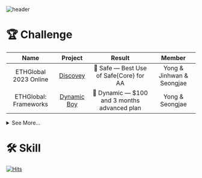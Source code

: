 ![header](https://capsule-render.vercel.app/api?type=venom&height=200&text=Welcome%20Hackathemy&fontSize=70&color=0:8871e5,100:b678c4&stroke=b678c4)

# 🏆 Challenge

|Name|Project|Result|Member|
|:---:|:---:|:---:|:---:|
|ETHGlobal 2023 Online|[Discovey](https://ethglobal.com/showcase/discovey-tuywc)|🥉 Safe — Best Use of Safe{Core} for AA|Yong & Jinhwan & Seongjae
|ETHGlobal: Frameworks|[Dynamic Boy](https://ethglobal.com/showcase/dynamic-boy-xpwo0)|🎉 Dynamic — $100 and 3 months advanced plan| Yong & Seongjae

<details>
<summary>
  See More...
</summary>
<div markdown="1">

|Name|Project|Result|Member|
|:---:|:---:|:---:|:---:|
|Constellation: A Chainlink Hackathon|[Re-Fresh](https://devpost.com/software/re-fresh-0ocer8)|😭 Fail|Yong & Jinhwan & Jeongseup & Sangmin & Seongjae 
|ETH Seoul 2024|[AI Guard Snap](https://devfolio.co/projects/dappassistants-9d92)|😭 Fail| Yong & Seongjae & Jinhwan & Jeongseup
|Sui Overflow|[Betmeme](https://devfolio.co/projects/dappassistants-9d92)|❓ Coming soon| Yong & Junhyeong & Taejin & Yewon & Donggyun
|Sui Overflow|[Suirang](https://docs.google.com/presentation/d/1ub2e2YDdFAdV_jgsCEQXuFHDZwFf5scdk9yzNkMKE6s/edit?usp=sharing)|❓ Coming soon| Jinhwan & Jeongseup & Seongjae

</div>
</details>

# 🛠️ Skill

[![Hits](https://hits.seeyoufarm.com/api/count/incr/badge.svg?url=https%3A%2F%2Fgithub.com%2Fhackathemy&count_bg=%23CBA6E6&title_bg=%238E22DA&icon=&icon_color=%23FFFAFA&title=Review&edge_flat=false)](https://hits.seeyoufarm.com)

<!--

**Here are some ideas to get you started:**

🙋‍♀️ A short introduction - what is your organization all about?
🌈 Contribution guidelines - how can the community get involved?
👩‍💻 Useful resources - where can the community find your docs? Is there anything else the community should know?
🍿 Fun facts - what does your team eat for breakfast?
🧙 Remember, you can do mighty things with the power of [Markdown](https://docs.github.com/github/writing-on-github/getting-started-with-writing-and-formatting-on-github/basic-writing-and-formatting-syntax)
-->
